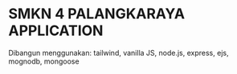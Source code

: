 # SMKN 4 PALANGKARAYA APPLICATION

Dibangun menggunakan: tailwind, vanilla JS, node.js, express, ejs, mognodb, mongoose
